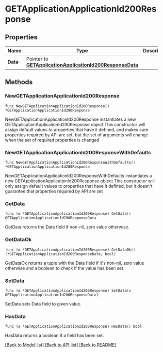 # GETApplicationApplicationId200Response

## Properties

Name | Type | Description | Notes
------------ | ------------- | ------------- | -------------
**Data** | Pointer to [**GETApplicationApplicationId200ResponseData**](GETApplicationApplicationId200ResponseData.md) |  | [optional] 

## Methods

### NewGETApplicationApplicationId200Response

`func NewGETApplicationApplicationId200Response() *GETApplicationApplicationId200Response`

NewGETApplicationApplicationId200Response instantiates a new GETApplicationApplicationId200Response object
This constructor will assign default values to properties that have it defined,
and makes sure properties required by API are set, but the set of arguments
will change when the set of required properties is changed

### NewGETApplicationApplicationId200ResponseWithDefaults

`func NewGETApplicationApplicationId200ResponseWithDefaults() *GETApplicationApplicationId200Response`

NewGETApplicationApplicationId200ResponseWithDefaults instantiates a new GETApplicationApplicationId200Response object
This constructor will only assign default values to properties that have it defined,
but it doesn't guarantee that properties required by API are set

### GetData

`func (o *GETApplicationApplicationId200Response) GetData() GETApplicationApplicationId200ResponseData`

GetData returns the Data field if non-nil, zero value otherwise.

### GetDataOk

`func (o *GETApplicationApplicationId200Response) GetDataOk() (*GETApplicationApplicationId200ResponseData, bool)`

GetDataOk returns a tuple with the Data field if it's non-nil, zero value otherwise
and a boolean to check if the value has been set.

### SetData

`func (o *GETApplicationApplicationId200Response) SetData(v GETApplicationApplicationId200ResponseData)`

SetData sets Data field to given value.

### HasData

`func (o *GETApplicationApplicationId200Response) HasData() bool`

HasData returns a boolean if a field has been set.


[[Back to Model list]](../README.md#documentation-for-models) [[Back to API list]](../README.md#documentation-for-api-endpoints) [[Back to README]](../README.md)


